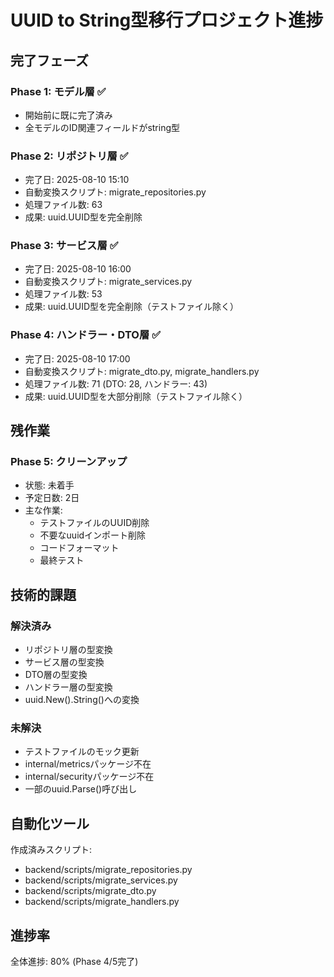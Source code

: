 # UUID to String型移行プロジェクト進捗

## 完了フェーズ

### Phase 1: モデル層 ✅
- 開始前に既に完了済み
- 全モデルのID関連フィールドがstring型

### Phase 2: リポジトリ層 ✅  
- 完了日: 2025-08-10 15:10
- 自動変換スクリプト: migrate_repositories.py
- 処理ファイル数: 63
- 成果: uuid.UUID型を完全削除

### Phase 3: サービス層 ✅
- 完了日: 2025-08-10 16:00
- 自動変換スクリプト: migrate_services.py
- 処理ファイル数: 53
- 成果: uuid.UUID型を完全削除（テストファイル除く）

### Phase 4: ハンドラー・DTO層 ✅
- 完了日: 2025-08-10 17:00
- 自動変換スクリプト: migrate_dto.py, migrate_handlers.py
- 処理ファイル数: 71 (DTO: 28, ハンドラー: 43)
- 成果: uuid.UUID型を大部分削除（テストファイル除く）

## 残作業

### Phase 5: クリーンアップ
- 状態: 未着手
- 予定日数: 2日
- 主な作業:
  - テストファイルのUUID削除
  - 不要なuuidインポート削除
  - コードフォーマット
  - 最終テスト

## 技術的課題

### 解決済み
- リポジトリ層の型変換
- サービス層の型変換  
- DTO層の型変換
- ハンドラー層の型変換
- uuid.New().String()への変換

### 未解決
- テストファイルのモック更新
- internal/metricsパッケージ不在
- internal/securityパッケージ不在
- 一部のuuid.Parse()呼び出し

## 自動化ツール

作成済みスクリプト:
- backend/scripts/migrate_repositories.py
- backend/scripts/migrate_services.py
- backend/scripts/migrate_dto.py
- backend/scripts/migrate_handlers.py

## 進捗率
全体進捗: 80% (Phase 4/5完了)